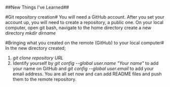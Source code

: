 ##New Things I've Learned##

#Git repository creation#
You will need a GitHub account. After you set your account up, you will need to create a repository, a public one. On your local computer, open git bash, navigate to the home directory create a new directory _mkdir dirname_

#Bringing what you created on the remote (GitHub) to your local computer#
In the new directory created; 
1. _git clone repository URL_
2. Identify yourself by _git config --global user.name "Your name"_ to add your name on GitHub and _git config --global user.email_ to add your email address.
You are all set now and can add README files and push them to the remote repository.
